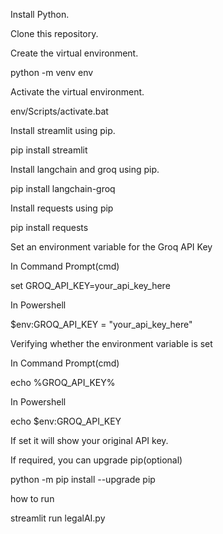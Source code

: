 

Install Python.

Clone this repository.

Create the virtual environment.

 python -m venv env

Activate the virtual environment.

 env/Scripts/activate.bat

Install streamlit using pip.

 pip install streamlit

Install langchain and groq using pip.

 pip install langchain-groq

Install requests using pip

pip install requests

Set an environment variable for the Groq API Key

In Command Prompt(cmd)

set GROQ_API_KEY=your_api_key_here

In Powershell

$env:GROQ_API_KEY = "your_api_key_here"

Verifying whether the environment variable is set

In Command Prompt(cmd)

echo %GROQ_API_KEY%

In Powershell

echo $env:GROQ_API_KEY

If set it will show your original API key.

If required, you can upgrade pip(optional)

python -m pip install --upgrade pip


how to run 

 streamlit run legalAI.py
